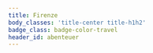 ```yaml
---
title: Firenze
body_classes: 'title-center title-h1h2'
badge_class: badge-color-travel
header_id: abenteuer
---
```


